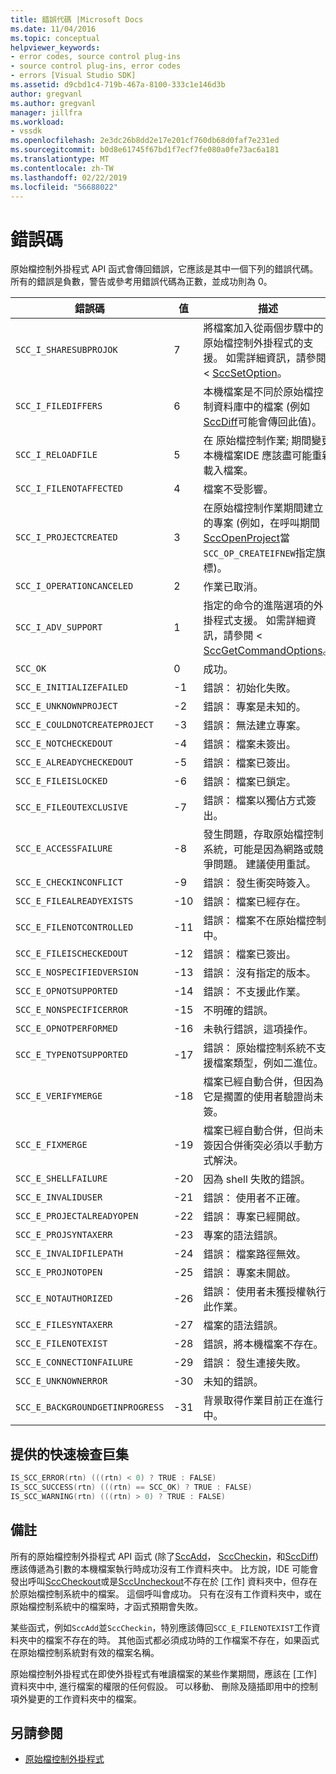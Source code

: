 ```yaml
---
title: 錯誤代碼 |Microsoft Docs
ms.date: 11/04/2016
ms.topic: conceptual
helpviewer_keywords:
- error codes, source control plug-ins
- source control plug-ins, error codes
- errors [Visual Studio SDK]
ms.assetid: d9cbd1c4-719b-467a-8100-333c1e146d3b
author: gregvanl
ms.author: gregvanl
manager: jillfra
ms.workload:
- vssdk
ms.openlocfilehash: 2e3dc26b8dd2e17e201cf760db68d0faf7e231ed
ms.sourcegitcommit: b0d8e61745f67bd1f7ecf7fe080a0fe73ac6a181
ms.translationtype: MT
ms.contentlocale: zh-TW
ms.lasthandoff: 02/22/2019
ms.locfileid: "56688022"
---
```

# <a name="error-codes"></a>錯誤碼
原始檔控制外掛程式 API 函式會傳回錯誤，它應該是其中一個下列的錯誤代碼。 所有的錯誤是負數，警告或參考用錯誤代碼為正數，並成功則為 0。

|錯誤碼|值|描述|
|----------------|-----------|-----------------|
|`SCC_I_SHARESUBPROJOK`|7|將檔案加入從兩個步驟中的原始檔控制外掛程式的支援。 如需詳細資訊，請參閱 < [SccSetOption](../extensibility/sccsetoption-function.md)。|
|`SCC_I_FILEDIFFERS`|6|本機檔案是不同於原始檔控制資料庫中的檔案 (例如[SccDiff](../extensibility/sccdiff-function.md)可能會傳回此值)。|
|`SCC_I_RELOADFILE`|5|在 原始檔控制作業; 期間變更本機檔案IDE 應該盡可能重新載入檔案。|
|`SCC_I_FILENOTAFFECTED`|4|檔案不受影響。|
|`SCC_I_PROJECTCREATED`|3|在原始檔控制作業期間建立的專案 (例如，在呼叫期間[SccOpenProject](../extensibility/sccopenproject-function.md)當`SCC_OP_CREATEIFNEW`指定旗標)。|
|`SCC_I_OPERATIONCANCELED`|2|作業已取消。|
|`SCC_I_ADV_SUPPORT`|1|指定的命令的進階選項的外掛程式支援。 如需詳細資訊，請參閱 < [SccGetCommandOptions](../extensibility/sccgetcommandoptions-function.md)。|
|`SCC_OK`|0|成功。|
|`SCC_E_INITIALIZEFAILED`|-1|錯誤： 初始化失敗。|
|`SCC_E_UNKNOWNPROJECT`|-2|錯誤： 專案是未知的。|
|`SCC_E_COULDNOTCREATEPROJECT`|-3|錯誤： 無法建立專案。|
|`SCC_E_NOTCHECKEDOUT`|-4|錯誤： 檔案未簽出。|
|`SCC_E_ALREADYCHECKEDOUT`|-5|錯誤： 檔案已簽出。|
|`SCC_E_FILEISLOCKED`|-6|錯誤： 檔案已鎖定。|
|`SCC_E_FILEOUTEXCLUSIVE`|-7|錯誤： 檔案以獨佔方式簽出。|
|`SCC_E_ACCESSFAILURE`|-8|發生問題，存取原始檔控制系統，可能是因為網路或競爭問題。 建議使用重試。|
|`SCC_E_CHECKINCONFLICT`|-9|錯誤： 發生衝突時簽入。|
|`SCC_E_FILEALREADYEXISTS`|-10|錯誤： 檔案已經存在。|
|`SCC_E_FILENOTCONTROLLED`|-11|錯誤： 檔案不在原始檔控制中。|
|`SCC_E_FILEISCHECKEDOUT`|-12|錯誤： 檔案已簽出。|
|`SCC_E_NOSPECIFIEDVERSION`|-13|錯誤： 沒有指定的版本。|
|`SCC_E_OPNOTSUPPORTED`|-14|錯誤： 不支援此作業。|
|`SCC_E_NONSPECIFICERROR`|-15|不明確的錯誤。|
|`SCC_E_OPNOTPERFORMED`|-16|未執行錯誤，這項操作。|
|`SCC_E_TYPENOTSUPPORTED`|-17|錯誤： 原始檔控制系統不支援檔案類型，例如二進位。|
|`SCC_E_VERIFYMERGE`|-18|檔案已經自動合併，但因為它是擱置的使用者驗證尚未簽。|
|`SCC_E_FIXMERGE`|-19|檔案已經自動合併，但尚未簽因合併衝突必須以手動方式解決。|
|`SCC_E_SHELLFAILURE`|-20|因為 shell 失敗的錯誤。|
|`SCC_E_INVALIDUSER`|-21|錯誤： 使用者不正確。|
|`SCC_E_PROJECTALREADYOPEN`|-22|錯誤： 專案已經開啟。|
|`SCC_E_PROJSYNTAXERR`|-23|專案的語法錯誤。|
|`SCC_E_INVALIDFILEPATH`|-24|錯誤： 檔案路徑無效。|
|`SCC_E_PROJNOTOPEN`|-25|錯誤： 專案未開啟。|
|`SCC_E_NOTAUTHORIZED`|-26|錯誤： 使用者未獲授權執行此作業。|
|`SCC_E_FILESYNTAXERR`|-27|檔案的語法錯誤。|
|`SCC_E_FILENOTEXIST`|-28|錯誤，將本機檔案不存在。|
|`SCC_E_CONNECTIONFAILURE`|-29|錯誤： 發生連接失敗。|
|`SCC_E_UNKNOWNERROR`|-30|未知的錯誤。|
|`SCC_E_BACKGROUNDGETINPROGRESS`|-31|背景取得作業目前正在進行中。|

## <a name="macros-provided-for-quick-checking"></a>提供的快速檢查巨集

```cpp
IS_SCC_ERROR(rtn) (((rtn) < 0) ? TRUE : FALSE)
IS_SCC_SUCCESS(rtn) (((rtn) == SCC_OK) ? TRUE : FALSE)
IS_SCC_WARNING(rtn) (((rtn) > 0) ? TRUE : FALSE)
```

## <a name="remarks"></a>備註
 所有的原始檔控制外掛程式 API 函式 (除了[SccAdd](../extensibility/sccadd-function.md)， [SccCheckin](../extensibility/scccheckin-function.md)，和[SccDiff](../extensibility/sccdiff-function.md)) 應該傳遞為引數的本機檔案執行時成功沒有工作資料夾中。 比方說，IDE 可能會發出呼叫[SccCheckout](../extensibility/scccheckout-function.md)或是[SccUncheckout](../extensibility/sccuncheckout-function.md)不存在於 [工作] 資料夾中，但存在於原始檔控制系統中的檔案。 這個呼叫會成功。 只有在沒有工作資料夾中，或在原始檔控制系統中的檔案時，才函式預期會失敗。

 某些函式，例如`SccAdd`並`SccCheckin`，特別應該傳回`SCC_E_FILENOTEXIST`工作資料夾中的檔案不存在的時。 其他函式都必須成功時的工作檔案不存在，如果函式在原始檔控制系統對有效的檔案名稱。

 原始檔控制外掛程式在即使外掛程式有唯讀檔案的某些作業期間，應該在 [工作] 資料夾中中, 進行檔案的權限的任何假設。 可以移動、 刪除及隨插即用中的控制項外變更的工作資料夾中的檔案。

## <a name="see-also"></a>另請參閱
- [原始檔控制外掛程式](../extensibility/source-control-plug-ins.md)